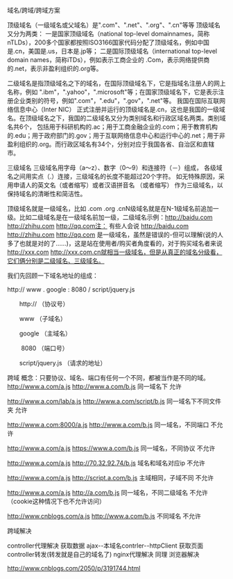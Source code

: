 
域名/跨域/跨域方案

顶级域名（一级域名或父域名）是".com"、".net"、".org"、".cn"等等
顶级域名又分为两类：
一是国家顶级域名（national top-level domainnames，简称nTLDs），200多个国家都按照ISO3166国家代码分配了顶级域名，例如中国是.cn，美国是.us，日本是.jp等；
二是国际顶级域名（international top-level domain names，简称iTDs），例如表示工商企业的 .Com，表示网络提供商的.net，表示非盈利组织的.org等。


二级域名是指顶级域名之下的域名，在国际顶级域名下，它是指域名注册人的网上名称，例如 ".ibm"，".yahoo"，".microsoft"等；在国家顶级域名下，它是表示注册企业类别的符号，例如".com"，".edu"，".gov"，".net"等。
我国在国际互联网络信息中心（Inter NIC） 正式注册并运行的顶级域名是.cn，这也是我国的一级域名。在顶级域名之下，我国的二级域名又分为类别域名和行政区域名两类。类别域名共6个， 包括用于科研机构的.ac；用于工商金融企业的.com；用于教育机构的.edu；用于政府部门的.gov；用于互联网络信息中心和运行中心的.net；用于非盈利组织的.org。而行政区域名有34个，分别对应于我国各省、自治区和直辖市。

三级域名
三级域名用字母（a～z）、数字（0～9）和连接符（－）组成， 各级域名之间用实点（.）连接，三级域名的长度不能超过20个字符。 如无特殊原因，采用申请人的英文名（或者缩写）或者汉语拼音名 （或者缩写） 作为三级域名，以保持域名的清晰性和简洁性。



顶级域名就是一级域名，比如 .com .org .cnN级域名就是在N-1级域名前追加一级。比如二级域名是在一级域名前加一级，二级域名示例：http://baidu.com http://zhihu.com http://qq.com注： 有些人会说 http://baidu.com http://zhihu.com http://qq.com 是一级域名，虽然是错误的-但可以理解(说的人多了也就是对的了……)，这是站在使用者/购买者角度看的，对于购买域名者来说 http://xxx.com http://xxx.com.cn就相当一级域名，但是从真正的域名分级看，它们俩分别是二级域名、三级域名。

我们先回顾一下域名地址的组成：

http:// www . google : 8080 / script/jquery.js

　　http:// （协议号）

　　www  （子域名）

　　google （主域名）

　　 8080 （端口号）

　　script/jquery.js （请求的地址）

跨域
概念：只要协议、域名、端口有任何一个不同，都被当作是不同的域。
http://www.a.com/a.js
http://www.a.com/b.js     同一域名下   允许

http://www.a.com/lab/a.js
http://www.a.com/script/b.js 同一域名下不同文件夹 允许

http://www.a.com:8000/a.js
http://www.a.com/b.js     同一域名，不同端口  不允许

http://www.a.com/a.js
https://www.a.com/b.js 同一域名，不同协议 不允许

http://www.a.com/a.js
http://70.32.92.74/b.js 域名和域名对应ip 不允许

http://www.a.com/a.js
http://script.a.com/b.js 主域相同，子域不同 不允许

http://www.a.com/a.js
http://a.com/b.js 同一域名，不同二级域名 不允许（cookie这种情况下也不允许访问）

http://www.cnblogs.com/a.js
http://www.a.com/b.js 不同域名 不允许


跨域解决

controller代理解决
获取数据 ajax--本域名contrler--httpClient
获取页面controller转发(转发就是自己的域名了)
nginx代理解决
	同理
浏览器解决
	

http://www.cnblogs.com/2050/p/3191744.html